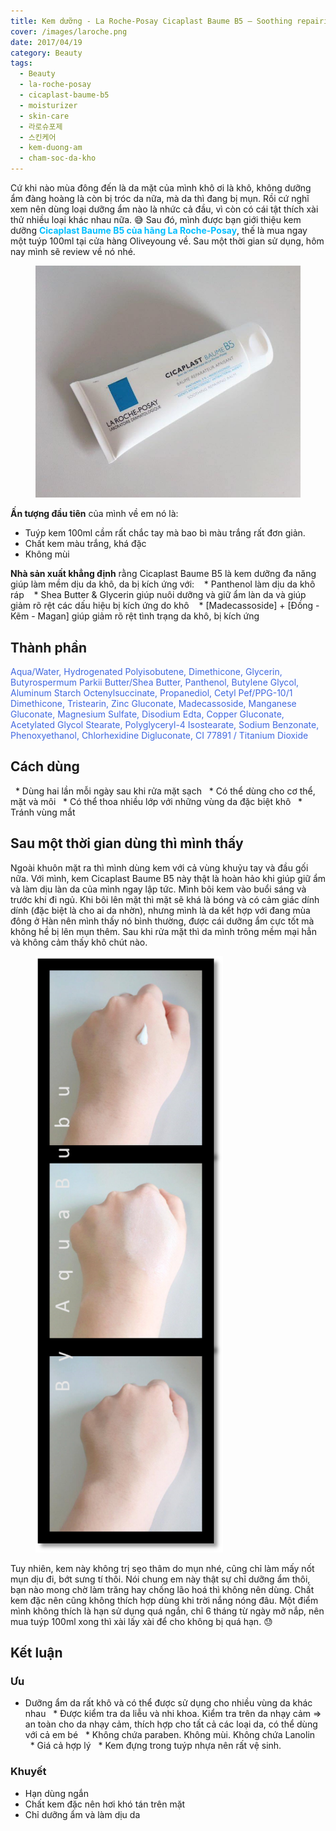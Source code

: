 ```yaml
---
title: Kem dưỡng - La Roche-Posay Cicaplast Baume B5 – Soothing repairing balm
cover: /images/laroche.png
date: 2017/04/19
category: Beauty
tags:
  - Beauty
  - la-roche-posay
  - cicaplast-baume-b5
  - moisturizer
  - skin-care
  - 라로슈포제
  - 스킨케어
  - kem-duong-am
  - cham-soc-da-kho
---
```


Cứ khi nào mùa đông đến là da mặt của mình khô ơi là khô, không dưỡng ẩm đàng hoàng là còn bị tróc da nữa, mà da thì đang bị mụn. Rồi cứ nghĩ xem nên dùng loại dưỡng ẩm nào là nhức cả đầu, vì còn có cái tật thích xài thử nhiều loại khác nhau nữa. :sweat_smile: Sau đó, mình được bạn giới thiệu kem dưỡng <span style="color:deepskyblue">**Cicaplast Baume B5 của hãng La Roche-Posay**</span>, thế là mua ngay một tuýp 100ml tại cửa hàng Oliveyoung về. Sau một thời gian sử dụng, hôm nay mình sẽ review về nó nhé.


<figure class="align-center">
  <img src="./larocheposay-1.jpg" alt="">
  <figcaption></figcaption>
</figure>

**Ấn tượng đầu tiên** của mình về em nó là:
  * Tuýp kem 100ml cầm rất chắc tay mà bao bì màu trắng rất đơn giản. 
  * Chất kem màu trắng, khá đặc
  * Không mùi


**Nhà sản xuất khẳng định** rằng Cicaplast Baume B5 là kem dưỡng đa năng giúp làm mềm dịu da khô, da bị kích ứng với:
   * Panthenol làm dịu da khô ráp
   * Shea Butter & Glycerin giúp nuôi dưỡng và giữ ẩm làn da và giúp giảm rõ rệt các dấu hiệu bị kích ứng do khô
   * [Madecassoside] + [Đồng - Kẽm - Magan] giúp giảm rõ rệt tình trạng da khô, bị kích ứng


## Thành phần
<span style="color:royalblue"> Aqua/Water, Hydrogenated Polyisobutene, Dimethicone, Glycerin, Butyrospermum Parkii Butter/Shea Butter, Panthenol, Butylene Glycol, Aluminum Starch Octenylsuccinate, Propanediol, Cetyl Pef/PPG-10/1 Dimethicone, Tristearin, Zinc Gluconate, Madecassoside, Manganese Gluconate, Magnesium Sulfate, Disodium Edta, Copper Gluconate, Acetylated Glycol Stearate, Polyglyceryl-4 Isostearate, Sodium Benzonate, Phenoxyethanol, Chlorhexidine Digluconate, CI 77891 / Titanium Dioxide </span>


## Cách dùng

  * Dùng hai lần mỗi ngày sau khi rửa mặt sạch
  * Có thể dùng cho cơ thể, mặt và môi
  * Có thể thoa nhiều lớp với những vùng da đặc biệt khô
  * Tránh vùng mắt



## Sau một thời gian dùng thì mình thấy
Ngoài khuôn mặt ra thì mình dùng kem với cả vùng khuỷu tay và đầu gối nữa. Với mình, kem Cicaplast Baume B5 này thật là hoàn hảo khi giúp giữ ẩm và làm dịu làn da của mình ngay lập tức. Mình bôi kem vào buổi sáng và trước khi đi ngủ. Khi bôi lên mặt thì mặt sẽ khá là bóng và có cảm giác dính dính (đặc biệt là cho ai da nhờn), nhưng mình là da kết hợp với đang mùa đông ở Hàn nên mình thấy nó bình thường, được cái dưỡng ẩm cực tốt mà không hề bị lên mụn thêm. Sau khi rửa mặt thì da mình trông mềm mại hẳn và không cảm thấy khô chút nào.


<figure style="width: 300px" class="align-center">
  <img src="./larocheposay-2.png" alt="">
  <figcaption></figcaption>
</figure>

Tuy nhiên, kem này không trị sẹo thâm do mụn nhé, cũng chỉ làm mấy nốt mụn dịu đi, bớt sưng tí thôi. Nói chung em này thật sự chỉ dưỡng ẩm thôi, bạn nào mong chờ làm trăng hay chống lão hoá thì không nên dùng. Chất kem đặc nên cũng không thích hợp dùng khi trời nắng nóng đâu. Một điểm mình không thích là hạn sử dụng quá ngắn, chỉ 6 tháng từ ngày mở nắp, nên mua tuýp 100ml xong thì xài lấy xài để cho không bị quá hạn. :sweat:


## Kết luận

### Ưu
  * Dưỡng ẩm da rất khô và có thể được sử dụng cho nhiều vùng da khác nhau
  * Được kiểm tra da liễu và nhi khoa. Kiểm tra trên da nhạy cảm => an toàn cho da nhạy cảm, thích hợp cho tất cả các loại da, có thể dùng với cả em bé
  * Không chứa paraben. Không mùi. Không chứa Lanolin
  * Giá cả hợp lý
  * Kem đựng trong tuýp nhựa nên rất vệ sinh.

### Khuyết
  * Hạn dùng ngắn
  * Chất kem đặc nên hơi khó tán trên mặt
  * Chỉ dưỡng ẩm và làm dịu da